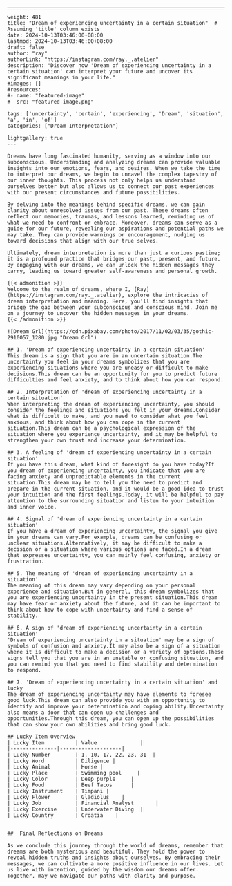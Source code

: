 ---
    weight: 481
    title: "Dream of experiencing uncertainty in a certain situation"  # Assuming 'title' column exists
    date: 2024-10-13T03:46:00+08:00
    lastmod: 2024-10-13T03:46:00+08:00
    draft: false
    author: "ray"
    authorLink: "https://instagram.com/ray._.atelier"
    description: "Discover how 'Dream of experiencing uncertainty in a certain situation' can interpret your future and uncover its significant meanings in your life."
    #images: []
    #resources:
    #- name: "featured-image"
    #  src: "featured-image.png"
    
    tags: ['uncertainty', 'certain', 'experiencing', 'Dream', 'situation', 'a', 'in', 'of']
    categories: ["Dream Interpretation"]
    
    lightgallery: true
    ---
    
    Dreams have long fascinated humanity, serving as a window into our subconscious. Understanding and analyzing dreams can provide valuable insights into our emotions, fears, and desires. When we take the time to interpret our dreams, we begin to unravel the complex tapestry of our inner thoughts. This process not only helps us understand ourselves better but also allows us to connect our past experiences with our present circumstances and future possibilities.
    
    By delving into the meanings behind specific dreams, we can gain clarity about unresolved issues from our past. These dreams often reflect our memories, traumas, and lessons learned, reminding us of what we need to confront or embrace. Moreover, dreams can serve as a guide for our future, revealing our aspirations and potential paths we may take. They can provide warnings or encouragement, nudging us toward decisions that align with our true selves.
    
    Ultimately, dream interpretation is more than just a curious pastime; it is a profound practice that bridges our past, present, and future. By engaging with our dreams, we can unlock the hidden messages they carry, leading us toward greater self-awareness and personal growth.
    
    {{< admonition >}}
    Welcome to the realm of dreams, where I, [Ray](https://instagram.com/ray._.atelier), explore the intricacies of dream interpretation and meaning. Here, you’ll find insights that bridge the gap between your subconscious and conscious mind. Join me on a journey to uncover the hidden messages in your dreams.
    {{< /admonition >}}
    
    ![Dream Grl](https://cdn.pixabay.com/photo/2017/11/02/03/35/gothic-2910057_1280.jpg "Dream Grl")
    
    ## 1. 'Dream of experiencing uncertainty in a certain situation'
    This dream is a sign that you are in an uncertain situation.The uncertainty you feel in your dreams symbolizes that you are experiencing situations where you are uneasy or difficult to make decisions.This dream can be an opportunity for you to predict future difficulties and feel anxiety, and to think about how you can respond.
    
    ## 2. Interpretation of 'dream of experiencing uncertainty in a certain situation'
    When interpreting the dream of experiencing uncertainty, you should consider the feelings and situations you felt in your dreams.Consider what is difficult to make, and you need to consider what you feel anxious, and think about how you can cope in the current situation.This dream can be a psychological expression of the situation where you experience uncertainty, and it may be helpful to strengthen your own trust and increase your determination.
    
    ## 3. A feeling of 'dream of experiencing uncertainty in a certain situation'
    If you have this dream, what kind of foresight do you have today?If you dream of experiencing uncertainty, you indicate that you are facing anxiety and unpredictable elements in the current situation.This dream may be to tell you the need to predict and prepare in the current situation, and it would be a good idea to trust your intuition and the first feelings.Today, it will be helpful to pay attention to the surrounding situation and listen to your intuition and inner voice.
    
    ## 4. Signal of 'dream of experiencing uncertainty in a certain situation'
    If you have a dream of experiencing uncertainty, the signal you give in your dreams can vary.For example, dreams can be confusing or unclear situations.Alternatively, it may be difficult to make a decision or a situation where various options are faced.In a dream that expresses uncertainty, you can mainly feel confusing, anxiety or frustration.
    
    ## 5. The meaning of 'dream of experiencing uncertainty in a situation'
    The meaning of this dream may vary depending on your personal experience and situation.But in general, this dream symbolizes that you are experiencing uncertainty in the present situation.This dream may have fear or anxiety about the future, and it can be important to think about how to cope with uncertainty and find a sense of stability.
    
    ## 6. A sign of 'dream of experiencing uncertainty in a certain situation'
    'Dream of experiencing uncertainty in a situation' may be a sign of symbols of confusion and anxiety.It may also be a sign of a situation where it is difficult to make a decision or a variety of options.These signs tell you that you are in an unstable or confusing situation, and you can remind you that you need to find stability and determination to respond.
    
    ## 7. 'Dream of experiencing uncertainty in a certain situation' and lucky
    The dream of experiencing uncertainty may have elements to foresee good luck.This dream can also provide you with an opportunity to identify and improve your determination and coping ability.Uncertainty also means a door that can open up challenges and opportunities.Through this dream, you can open up the possibilities that can show your own abilities and bring good luck.
    
    ## Lucky Item Overview
    | Lucky Item          | Value              |
    |---------------|--------------------|
    | Lucky Number        | 1, 10, 17, 22, 23, 31  |
    | Lucky Word          | Diligence |
    | Lucky Animal        | Horse |
    | Lucky Place         | Swimming pool     |
    | Lucky Color         | Deep purple     |
    | Lucky Food          | Beef Tacos      |
    | Lucky Instrument    | Timpani |
    | Lucky Flower        | Gladiolus    |
    | Lucky Job           | Financial Analyst       |
    | Lucky Exercise      | Underwater Diving  |
    | Lucky Country       | Croatia    |
    
    
    ##  Final Reflections on Dreams
    
    As we conclude this journey through the world of dreams, remember that dreams are both mysterious and beautiful. They hold the power to reveal hidden truths and insights about ourselves. By embracing their messages, we can cultivate a more positive influence in our lives. Let us live with intention, guided by the wisdom our dreams offer. Together, may we navigate our paths with clarity and purpose.
    